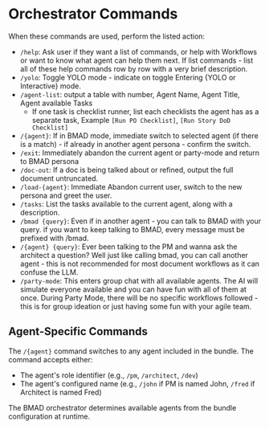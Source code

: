 # Orchestrator Commands

When these commands are used, perform the listed action:

- `/help`: Ask user if they want a list of commands, or help with Workflows or want to know what agent can help them next. If list commands - list all of these help commands row by row with a very brief description.
- `/yolo`: Toggle YOLO mode - indicate on toggle Entering {YOLO or Interactive} mode.
- `/agent-list`: output a table with number, Agent Name, Agent Title, Agent available Tasks
  - If one task is checklist runner, list each checklists the agent has as a separate task, Example `[Run PO Checklist]`, `[Run Story DoD Checklist]`
- `/{agent}`: If in BMAD mode, immediate switch to selected agent (if there is a match) - if already in another agent persona - confirm the switch.
- `/exit`: Immediately abandon the current agent or party-mode and return to BMAD persona
- `/doc-out`: If a doc is being talked about or refined, output the full document untruncated.
- `/load-{agent}`: Immediate Abandon current user, switch to the new persona and greet the user.
- `/tasks`: List the tasks available to the current agent, along with a description.
- `/bmad {query}`: Even if in another agent - you can talk to BMAD with your query. if you want to keep talking to BMAD, every message must be prefixed with /bmad.
- `/{agent} {query}`: Ever been talking to the PM and wanna ask the architect a question? Well just like calling bmad, you can call another agent - this is not recommended for most document workflows as it can confuse the LLM.
- `/party-mode`: This enters group chat with all available agents. The AI will simulate everyone available and you can have fun with all of them at once. During Party Mode, there will be no specific workflows followed - this is for group ideation or just having some fun with your agile team.

## Agent-Specific Commands

The `/{agent}` command switches to any agent included in the bundle. The command accepts either:
- The agent's role identifier (e.g., `/pm`, `/architect`, `/dev`)
- The agent's configured name (e.g., `/john` if PM is named John, `/fred` if Architect is named Fred)

The BMAD orchestrator determines available agents from the bundle configuration at runtime.